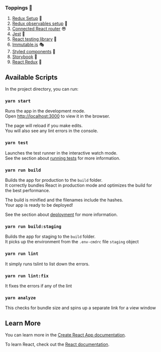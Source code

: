 
### Toppings 🍰

1. [Redux Setup](https://redux.js.org/introduction/getting-started) :duck:
2. [Redux observables setup](https://redux-observable.js.org/) :duck:
3. [Connected React router](https://github.com/supasate/connected-react-router) :sunglasses:
4. [Jest](https://jestjs.io/docs/en/getting-started) :microscope:
5. [React testing library](https://github.com/testing-library/react-testing-library) 🔬
6. [Immutable.js](https://immutable-js.github.io/immutable-js/docs/#/) :performing_arts:
7. [Styled components](https://www.styled-components.com/docs) :nail_care:
8. [Storybook](https://storybook.js.org/docs/basics/introduction/) :book:
9. [React Redux](https://react-redux.js.org/next/api/hooks) :two_men_holding_hands:

## Available Scripts

In the project directory, you can run:

### `yarn start`

Runs the app in the development mode.<br>
Open [http://localhost:3000](http://localhost:3000) to view it in the browser.

The page will reload if you make edits.<br>
You will also see any lint errors in the console.

### `yarn test`

Launches the test runner in the interactive watch mode.<br>
See the section about [running tests](https://facebook.github.io/create-react-app/docs/running-tests) for more information.

### `yarn run build`

Builds the app for production to the `build` folder.<br>
It correctly bundles React in production mode and optimizes the build for the best performance.

The build is minified and the filenames include the hashes.<br>
Your app is ready to be deployed!

See the section about [deployment](https://facebook.github.io/create-react-app/docs/deployment) for more information.


### `yarn run build:staging`

Builds the app for staging to the `build` folder. <br>
It picks up the environment from the `.env-cmdrc` file `staging` object

### `yarn run lint`

It simply runs tslint to list down the errors.

### `yarn run lint:fix`

It fixes the errors if any of the lint


### `yarn analyze`

This checks for bundle size and spins up a separate link for a view window

## Learn More

You can learn more in the [Create React App documentation](https://facebook.github.io/create-react-app/docs/getting-started).

To learn React, check out the [React documentation](https://reactjs.org/).
